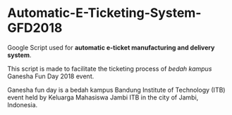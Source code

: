 # Automatic-E-Ticketing-System-GFD2018

Google Script used for <b>automatic e-ticket manufacturing and delivery system</b>.

This script is made to facilitate the ticketing process of <i>bedah kampus</i> Ganesha Fun Day 2018 event.

Ganesha fun day is a bedah kampus Bandung Institute of Technology (ITB) event held by Keluarga Mahasiswa Jambi ITB in the city of Jambi, Indonesia.
